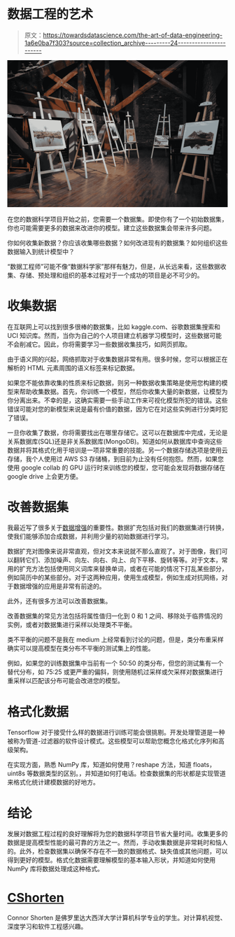 # 数据工程的艺术

> 原文：<https://towardsdatascience.com/the-art-of-data-engineering-1a6e0ba7f303?source=collection_archive---------24----------------------->

![](img/b4c482946bfd1152c1240e6f2a36ace2.png)

在您的数据科学项目开始之前，您需要一个数据集。即使你有了一个初始数据集，你也可能需要更多的数据来改进你的模型。建立这些数据集会带来许多问题。

你如何收集新数据？你应该收集哪些数据？如何改进现有的数据集？如何组织这些数据输入到统计模型中？

“数据工程师”可能不像“数据科学家”那样有魅力，但是，从长远来看，这些数据收集、存储、预处理和组织的基本过程对于一个成功的项目是必不可少的。

# 收集数据

在互联网上可以找到很多很棒的数据集，比如 kaggle.com、谷歌数据集搜索和 UCI 知识库。然而，当你为自己的个人项目建立机器学习模型时，这些数据可能不会削减它。因此，你将需要学习一些数据收集技巧，如网页抓取。

由于语义网的兴起，网络抓取对于收集数据非常有用。很多时候，您可以根据正在解析的 HTML 元素周围的语义标签来标记数据。

如果您不能依靠收集的性质来标记数据，则另一种数据收集策略是使用您构建的模型来帮助收集数据。首先，你训练一个模型，然后你收集大量的新数据，让模型为你分离出来。不幸的是，这确实需要一些手动工作来可视化模型所犯的错误。这些错误可能对您的新模型来说是最有价值的数据，因为它在对这些实例进行分类时犯了错误。

一旦你收集了数据，你将需要找出在哪里存储它。这可以在数据库中完成，无论是关系数据库(SQL)还是非关系数据库(MongoDB)。知道如何从数据库中查询这些数据并将其格式化用于培训是一项非常重要的技能。另一个数据存储选项是使用云存储，我个人使用过 AWS S3 存储桶，到目前为止没有任何抱怨。然而，如果您使用 google collab 的 GPU 运行时来训练您的模型，您可能会发现将数据存储在 google drive 上会更方便。

# 改善数据集

我最近写了很多关于[数据增强](/image-augmentation-examples-in-python-d552c26f2873)的重要性。数据扩充包括对我们的数据集进行转换，使我们能够添加合成数据，并利用少量的初始数据进行学习。

数据扩充对图像来说非常直观，但对文本来说就不那么直观了。对于图像，我们可以翻转它们、添加噪声、向左、向右、向上、向下平移、旋转等等。对于文本，常用的扩充方法包括使用同义词库来替换单词，或者在可能的情况下打乱某些部分，例如简历中的某些部分。对于这两种应用，使用生成模型，例如生成对抗网络，对于数据增强的应用是非常有前途的。

此外，还有很多方法可以改善数据集。

改善数据集的常见方法包括将属性值归一化到 0 和 1 之间、移除处于临界情况的实例，或者对数据集进行采样以处理类不平衡。

类不平衡的问题不是我在 medium 上经常看到讨论的问题，但是，类分布重采样确实可以提高模型在类分布不平衡的测试集上的性能。

例如，如果您的训练数据集中当前有一个 50:50 的类分布，但您的测试集有一个替代分布，如 75:25 或更严重的偏斜，则使用随机过采样或欠采样对数据集进行重采样以匹配该分布可能会改进您的模型。

# 格式化数据

Tensorflow 对于接受什么样的数据进行训练可能会很挑剔。开发处理管道是一种被称为管道-过滤器的软件设计模式。这些模型可以帮助您概念化格式化序列和高级架构。

在实现方面，熟悉 NumPy 库，知道如何使用？reshape 方法，知道 floats，uint8s 等数据类型的区别。，并知道如何打电话。检查数据集的形状都是实现管道来格式化统计建模数据的好地方。

# 结论

发展对数据工程过程的良好理解将为您的数据科学项目节省大量时间。收集更多的数据是提高模型性能的最可靠的方法之一。然而，手动收集数据是非常耗时和恼人的。此外，检查数据集以确保不存在不一致的数据格式、缺失值或其他问题，可以得到更好的模型。格式化数据需要理解模型的基本输入形状，并知道如何使用 NumPy 库将数据处理成这种格式。

# [CShorten](https://medium.com/@connorshorten300)

Connor Shorten 是佛罗里达大西洋大学计算机科学专业的学生。对计算机视觉、深度学习和软件工程感兴趣。